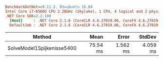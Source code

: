 ``` ini

BenchmarkDotNet=v0.11.3, OS=ubuntu 16.04
Intel Core i7-6560U CPU 2.20GHz (Skylake), 1 CPU, 4 logical and 2 physical cores
.NET Core SDK=2.2.100
  [Host]     : .NET Core 2.1.6 (CoreCLR 4.6.27019.06, CoreFX 4.6.27019.05), 64bit RyuJIT
  DefaultJob : .NET Core 2.1.6 (CoreCLR 4.6.27019.06, CoreFX 4.6.27019.05), 64bit RyuJIT


```
|                     Method |     Mean |    Error |   StdDev |
|--------------------------- |---------:|---------:|---------:|
| SolveModel1Spijkenisse5400 | 75.54 ms | 1.562 ms | 4.059 ms |
